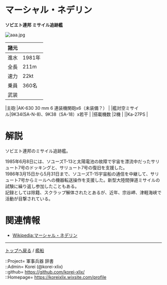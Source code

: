 # マーシャル・ネデリン
**ソビエト連邦 ミサイル追跡艦**  

![aaa.jpg](https://bn02pap001files.storage.live.com/y4mN1LvoFAANL3nSnAglnP4U7oPN5J9kRV7iQuEDCyuj7LumOGnnKE8FyFrxQI9jC3Br8rIDN-Nvgin1EhDVS4sY3lMp1WrXmmFwfLHpRqE-vUeBUyJI1vJSGp5nNUxpbZ37nSuvZhX8b3t4hFS-6NBJrPXQWIpXyrPvzDodzMToJ6ZCi60dnD39_gAV7RODwcY?width=640&height=425&cropmode=none)  


|諸元  |  |
|:--|:--|
|進水  |1981年  |
|全長  |211m  |
|速力  |22kt  |
|乗員  |360名  |
|武装  |  |

|主砲  |AK-630 30 mm 6 連装機関砲x6（未装備？）  |
|艦対空ミサイル|9K34(SA-N-8)、9K38（SA-18）x若干  |
|搭載機数  |2機  |
||Ka-27PS  |


# 解説
ソビエト連邦のミサイル追跡艦。  
  
1985年6月8日には、ソユーズT-13と太陽電池の故障で宇宙を漂流中だったサリュート7号のドッキングと、サリュート7号の復旧を支援した。  
1986年3月15日から5月31日まで、ソユーズT-15宇宙船の通信を中継して、サリュート7号からミールへの機器転送操作を支援した。新型大陸間弾道ミサイルの試験に繰り返し参加したこともある。  
記録としては除籍、スクラップ解体されたとあるが、近年、宗谷岬、津軽海峡で活動が目撃されている。  



# 関連情報
* [Wikipedia:マーシャル・ネデリン](https://bit.ly/36oZE1F)



***
[トップへ戻る](/readme.md) / [艦船](/ship/readme.md)  
  
::Project= 軍事兵器 辞書  
::Admin= Korei (@korei-xlix)  
::github= https://github.com/korei-xlix/  
::Homepage= https://koreixlix.wixsite.com/profile  
